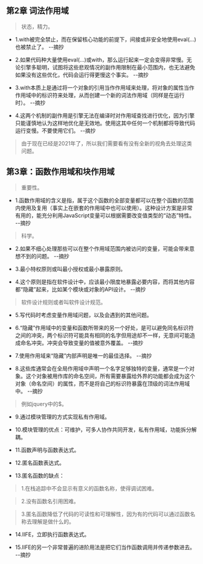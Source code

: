 ## 第2章 词法作用域

>状态，精力。

- 1.with被完全禁止，而在保留核心功能的前提下，间接或非安全地使用eval(...)也被禁止了。 --摘抄

- 2.如果代码种大量使用eval(...)或with，那么运行起来一定会变得非常慢。无论引擎多聪明，试图将这些悲观情况的副作用限制在最小范围内，也无法避免如果没有这些优化，代码会运行得更慢这个事实。 --摘抄

- 3.with本质上是通过将一个对象的引用当作作用域来处理，将对象的属性当作作用域中的标识符来处理，从而创建一个新的词法作用域（同样是在运行时）。 --摘抄

- 4.这两个机制的副作用是引擎无法在编译时对作用域查找进行优化，因为引擎只能谨慎地认为这样地优化是无效地。使用这其中任何一个机制都将导致代码运行变慢。不要使用它们。 --摘抄

>由于现在已经是2021年了，所以我们需要看有没有全新的视角去处理这类问题。

## 第3章：函数作用域和块作用域

>重要性。

- 1.函数作用域的含义是指，属于这个函数的全部变量都可以在整个函数的范围内使用及复用（事实上在嵌套的作用域中也可以使用）。这种设计方案是非常有用的，能充分利用JavaScript变量可以根据需要改变值类型的“动态”特性。 --摘抄

>科学。

- 2.如果不细心处理那些可以在整个作用域范围内被访问的变量，可能会带来意想不到的问题。 --摘抄

- 3.最小特权原则或叫最小授权或最小暴露原则。

- 4.这个原则是指在软件设计中，应该最小限度地暴露必要内容，而将其他内容都“隐藏”起来，比如某个模块或对象的API设计。 --摘抄

>软件设计规则或者叫软件设计规范。

- 5.写代码时考虑变量作用域问题，以及会遇到的其他问题。

- 6.“隐藏”作用域中的变量和函数所带来的另一个好处，是可以避免同名标识符之间的冲突，两个标识符可能具有相同的名字但用途却不一样，无意间可能造成命名冲突。冲突会导致变量的值被意外覆盖。 --摘抄

- 7.使用作用域来“隐藏”内部声明是唯一的最佳选择。 --摘抄

- 8.这些库通常会在全局作用域中声明一个名字足够独特的变量，通常是一个对象。这个对象被用作库的命名空间，所有需要暴露给外界的功能都会成为这个对象（命名空间）的属性，而不是将自己的标识符暴露在顶级的词法作用域中。 --摘抄

>例如jquery中的$。

- 9.通过模块管理的方式实现私有作用域。

- 10.模块管理的优点：可维护，可多人协作共同开发，私有作用域，功能拆分解耦。

- 11.函数声明与函数表达式。

- 12.匿名函数表达式。

- 13.匿名函数的缺点：

>1.在栈追踪中不会显示有意义的函数名称，使得调试困难。

>2.没有函数名引用困难。

>3.匿名函数降低了代码的可读性和可理解性，因为有的代码可以通过函数名称去理解是做什么的。

- 14.IIFE，立即执行函数表达式。

- 15.IIFE的另一个非常普遍的进阶用法是把它们当作函数调用并传递参数进去。 --摘抄
